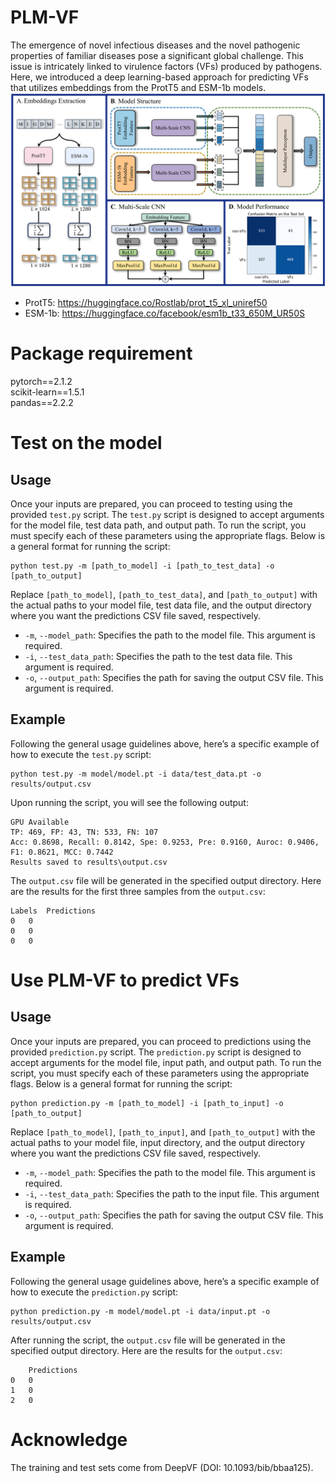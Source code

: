 # PLM-VF  
The emergence of novel infectious diseases and the novel pathogenic properties of familiar diseases pose a significant global challenge. This issue is intricately linked to virulence factors (VFs) produced by pathogens. Here, we introduced a deep learning-based approach for predicting VFs that utilizes embeddings from the ProtT5 and ESM-1b models.  
![image](figure/FIG1.png)  
* ProtT5: https://huggingface.co/Rostlab/prot_t5_xl_uniref50
* ESM-1b: https://huggingface.co/facebook/esm1b_t33_650M_UR50S
# Package requirement  
  pytorch==2.1.2  
  scikit-learn==1.5.1  
  pandas==2.2.2  
# Test on the model  

## Usage
Once your inputs are prepared, you can proceed to testing using the provided `test.py` script.
The `test.py` script is designed to accept arguments for the model file, test data path, and output path. To run the script, you must specify each of these parameters using the appropriate flags. Below is a general format for running the script:
```
python test.py -m [path_to_model] -i [path_to_test_data] -o [path_to_output]
```
Replace `[path_to_model]`, `[path_to_test_data]`, and `[path_to_output]` with the actual paths to your model file, test data file, and the output directory where you want the predictions CSV file saved, respectively.  
* `-m`, `--model_path`: Specifies the path to the model file. This argument is required.
* `-i`, `--test_data_path`: Specifies the path to the test data file. This argument is required.
* `-o`, `--output_path`: Specifies the path for saving the output CSV file. This argument is required.

## Example  
Following the general usage guidelines above, here’s a specific example of how to execute the `test.py` script: 
```
python test.py -m model/model.pt -i data/test_data.pt -o results/output.csv
```
Upon running the script, you will see the following output:
```
GPU Available  
TP: 469, FP: 43, TN: 533, FN: 107  
Acc: 0.8698, Recall: 0.8142, Spe: 0.9253, Pre: 0.9160, Auroc: 0.9406, F1: 0.8621, MCC: 0.7442  
Results saved to results\output.csv  
```
The `output.csv` file will be generated in the specified output directory. Here are the results for the first three samples from the `output.csv`:  
```
Labels	Predictions
0	0
0	0
0	0
```
# Use PLM-VF to predict VFs  

## Usage  
Once your inputs are prepared, you can proceed to predictions using the provided `prediction.py` script.
The `prediction.py` script is designed to accept arguments for the model file, input path, and output path. To run the script, you must specify each of these parameters using the appropriate flags. Below is a general format for running the script:
```
python prediction.py -m [path_to_model] -i [path_to_input] -o [path_to_output]
```
Replace `[path_to_model]`, `[path_to_input]`, and `[path_to_output]` with the actual paths to your model file, input directory, and the output directory where you want the predictions CSV file saved, respectively.  
* `-m`, `--model_path`: Specifies the path to the model file. This argument is required.
* `-i`, `--test_data_path`: Specifies the path to the input file. This argument is required.
* `-o`, `--output_path`: Specifies the path for saving the output CSV file. This argument is required.

## Example  
Following the general usage guidelines above, here’s a specific example of how to execute the `prediction.py` script: 
```
python prediction.py -m model/model.pt -i data/input.pt -o results/output.csv
```
After running the script, the `output.csv` file will be generated in the specified output directory. Here are the results for the `output.csv`:  
```
	Predictions
0	0
1	0
2	0
```
# Acknowledge  
The training and test sets come from DeepVF (DOI: 10.1093/bib/bbaa125).

